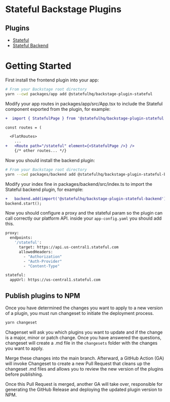 # Stateful Backstage Plugins

## Plugins

- [Stateful](plugins/stateful/README.md)
- [Stateful Backend](plugins/stateful-backend/README.md)

# Getting Started

First install the frontend plugin into your app:

```sh {"id":"01HXYGSDS7TVH8EGWQS9QP9C5G"}
# From your Backstage root directory
yarn --cwd packages/app add @statefulhq/backstage-plugin-stateful
```

Modify your app routes in packages/app/src/App.tsx to include the Stateful component exported from the plugin, for example:

```diff {"id":"01HXYGWX7BKS5K8DMHJKAJQTGK"}
+  import { StatefulPage } from '@statefulhq/backstage-plugin-stateful';

const routes = (

  <FlatRoutes>
    ...
+   <Route path="/stateful" element={<StatefulPage />} />
    {/* other routes... */}
```

Now you should install the backend plugin:

```sh {"id":"01HXYHKZ2KTPJ5YGCDVT13S5XZ"}
# From your Backstage root directory
yarn --cwd packages/backend add @statefulhq/backstage-plugin-stateful-backend
```

Modify your index fine in packages/backend/src/index.ts to import the Stateful backend plugin, for example:

```diff {"id":"01HXYJ5582YV1FJF0ADBG17X62"}
+   backend.add(import('@statefulhq/backstage-plugin-stateful-backend'));
backend.start();
```

Now you should configure a proxy and the stateful param so the plugin can call correctly our platform API. inside your `app-config.yaml` you should add this.

```sh {"id":"01HXYHQF8BSN02M018ZNFKABF4"}
proxy:
  endpoints:
    '/stateful':
      target: https://api.us-central1.stateful.com
      allowedHeaders:
        - "Authorization"
        - "Auth-Provider"
        - "Content-Type"

stateful:
  appUrl: https://us-central1.stateful.com


```

## Publish plugins to NPM

Once you have determined the changes you want to apply to a new version of a plugin, you must run changeset to initiate the deployment process.

```sh {"id":"01HXFA2X9Y008Y4K323EXFZE9C","name":"run-cs"}
yarn changeset
```

Chagenset will ask you which plugins you want to update and if the change is a major, minor or patch change. Once you have answered the questions, changeset will create a .md file in the `changesets` folder with the changes you want to apply.

Merge these changes into the main branch. Afterward, a GitHub Action (GA) will invoke Changeset to create a new Pull Request that cleans up the changeset .md files and allows you to review the new version of the plugins before publishing.

Once this Pull Request is merged, another GA will take over, responsible for generating the GitHub Release and deploying the updated plugin version to NPM.
